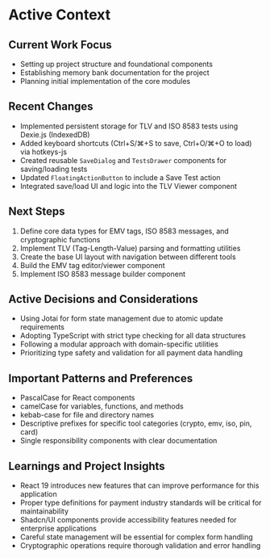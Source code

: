 # Active Context

## Current Work Focus

- Setting up project structure and foundational components
- Establishing memory bank documentation for the project
- Planning initial implementation of the core modules

## Recent Changes

- Implemented persistent storage for TLV and ISO 8583 tests using Dexie.js (IndexedDB)
- Added keyboard shortcuts (Ctrl+S/⌘+S to save, Ctrl+O/⌘+O to load) via hotkeys-js
- Created reusable `SaveDialog` and `TestsDrawer` components for saving/loading tests
- Updated `FloatingActionButton` to include a Save Test action
- Integrated save/load UI and logic into the TLV Viewer component

## Next Steps

1. Define core data types for EMV tags, ISO 8583 messages, and cryptographic functions
2. Implement TLV (Tag-Length-Value) parsing and formatting utilities
3. Create the base UI layout with navigation between different tools
4. Build the EMV tag editor/viewer component
5. Implement ISO 8583 message builder component

## Active Decisions and Considerations

- Using Jotai for form state management due to atomic update requirements
- Adopting TypeScript with strict type checking for all data structures
- Following a modular approach with domain-specific utilities
- Prioritizing type safety and validation for all payment data handling

## Important Patterns and Preferences

- PascalCase for React components
- camelCase for variables, functions, and methods
- kebab-case for file and directory names
- Descriptive prefixes for specific tool categories (crypto, emv, iso, pin, card)
- Single responsibility components with clear documentation

## Learnings and Project Insights

- React 19 introduces new features that can improve performance for this application
- Proper type definitions for payment industry standards will be critical for maintainability
- Shadcn/UI components provide accessibility features needed for enterprise applications
- Careful state management will be essential for complex form handling
- Cryptographic operations require thorough validation and error handling
